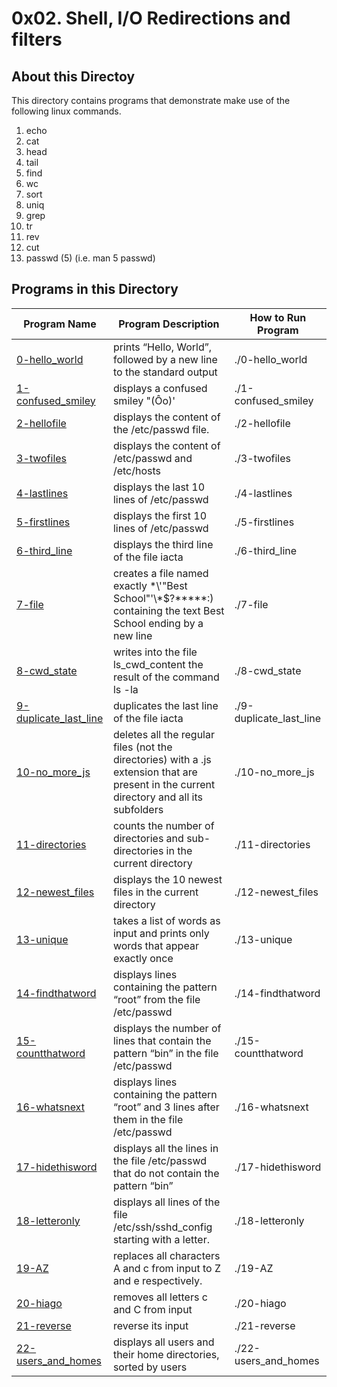# 0x02. Shell, I/O Redirections and filters

## About this Directoy

This directory contains programs that demonstrate make use of the following linux commands.

1. echo
2. cat
3. head
4. tail
5. find
6. wc
7. sort
8. uniq
9. grep
10. tr
11. rev
12. cut
13. passwd (5) (i.e. man 5 passwd)

## Programs in this Directory

Program Name | Program Description | How to Run Program
------------ | ------------------- | ------------------
[0-hello_world](./0-hello_world) | prints “Hello, World”, followed by a new line to the standard output | ./0-hello_world
[1-confused_smiley](./1-confused_smiley) | displays a confused smiley "(Ôo)' | ./1-confused_smiley
[2-hellofile](./2-hellofile) | displays the content of the /etc/passwd file. | ./2-hellofile
[3-twofiles](./3-twofiles) | displays the content of /etc/passwd and /etc/hosts | ./3-twofiles
[4-lastlines](./4-lastlines) | displays the last 10 lines of /etc/passwd | ./4-lastlines
[5-firstlines](./5-firstlines) | displays the first 10 lines of /etc/passwd | ./5-firstlines
[6-third_line](./6-third_line) | displays the third line of the file iacta | ./6-third_line
[7-file](./7-file) | creates a file named exactly \*\\'"Best School"\'\\*$\?\*\*\*\*\*:) containing the text Best School ending by a new line | ./7-file
[8-cwd_state ](./8-cwd_state ) | writes into the file ls_cwd_content the result of the command ls -la | ./8-cwd_state 
[9-duplicate_last_line](./9-duplicate_last_line) | duplicates the last line of the file iacta | ./9-duplicate_last_line 
[10-no_more_js](./10-no_more_js) | deletes all the regular files (not the directories) with a .js extension that are present in the current directory and all its subfolders | ./10-no_more_js
[11-directories](./11-directories) | counts the number of directories and sub-directories in the current directory | ./11-directories
[12-newest_files](./12-newest_files) | displays the 10 newest files in the current directory | ./12-newest_files
[13-unique](./13-unique) | takes a list of words as input and prints only words that appear exactly once | ./13-unique
[14-findthatword](./14-findthatword) | displays lines containing the pattern “root” from the file /etc/passwd | ./14-findthatword
[15-countthatword](./15-countthatword) | displays the number of lines that contain the pattern “bin” in the file /etc/passwd | ./15-countthatword
[16-whatsnext](./16-whatsnext) | displays lines containing the pattern “root” and 3 lines after them in the file /etc/passwd | ./16-whatsnext
[17-hidethisword](./17-hidethisword) | displays all the lines in the file /etc/passwd that do not contain the pattern “bin” | ./17-hidethisword
[18-letteronly](./18-letteronly) | displays all lines of the file /etc/ssh/sshd_config starting with a letter. | ./18-letteronly
[19-AZ ](./19-AZ ) | replaces all characters A and c from input to Z and e respectively. | ./19-AZ 
[20-hiago](./20-hiago) | removes all letters c and C from input | ./20-hiago
[21-reverse](./21-reverse) | reverse its input | ./21-reverse
[22-users_and_homes](./22-users_and_homes) | displays all users and their home directories, sorted by users | ./22-users_and_homes
